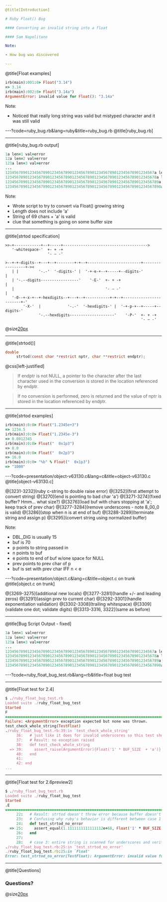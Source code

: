 ```yaml
---
@title[Introduction]

# Ruby Float() Bug

#### Converting an invalid string into a float

#### Sam Napolitano

Note:

- How bug was discovered

---
```

@title[Float examples]

```ruby
irb(main):001:0> Float("3.14")
=> 3.14
irb(main):002:0> Float("3.14a")
ArgumentError: invalid value for Float(): "3.14a"
```

Note:

- Noticed that really long string was valid but mistyped character and it was still valid

---?code=ruby_bug.rb&lang=ruby&title=ruby_bug.rb
@title[ruby_bug.rb]

---
@title[ruby_bug.rb output]

```ruby
1a len=1 val=error
12a len=2 val=error
123a len=3 val=error
...
1234567890123456789012345678901234567890123456789012345678901234567a len=67 val=error
12345678901234567890123456789012345678901234567890123456789012345678a len=68 val=error
123456789012345678901234567890123456789012345678901234567890123456789a len=69 val=1.234567890123457e+68
1234567890123456789012345678901234567890123456789012345678901234567890a len=70 val=1.234567890123457e+68
```

Note:

- Wrote script to try to convert via Float() growing string
- Length does not include 'a'
- String of 69 chars + 'a' is valid
- clue that something is going on some buffer size

---
@title[strtod specification]

```
>>-+------------+--+-----+-------------------------------------->
   '-whitespace-'  +- + -+   
                   '- – -'   

>--+-+-digits--+---+--+--------+-+--+------------------------+-----------------+-><
   | |         '-.-'  '-digits-' |  '-+-e-+--+-----+--digits-'                 |   
   | '-.--digits-----------------'    '-E-'  +- + -+                           |   
   |                                         '- – -'                           |   
   '-0--+-x-+--+-hexdigits--+---+--+-----------+-+--+------------------------+-'   
        '-X-'  |            '-.-'  '-hexdigits-' |  '-+-p-+--+-----+--digits-'     
               '-.--hexdigits--------------------'    '-P-'  +- + -+               
                                                             '- – -'               
```
@size[20px](https://www.ibm.com/support/knowledgecenter/en/ssw_ibm_i_72/rtref/strtod.htm)

---
@title[strtod()]

```C
double
     strtod(const char *restrict nptr, char **restrict endptr);
```

@css[left-justified]

>If endptr is not NULL, a pointer to the character after the last character used in the conversion is stored in the location referenced by endptr.

>If no conversion is performed, zero is returned and the value of nptr is stored in the location referenced by endptr.

---
@title[strtod examples]

```ruby
irb(main):0:0> Float("1.2345e+3")
=> 1234.5
irb(main):0:0> Float("1.2345e-3")
=> 0.0012345
irb(main):0:0> Float("  0x1p3")
=> 8.0
irb(main):0:0> Float("  0x2p3")
=> 16.0
irb(main):0:0> "%b" % Float("  0x1p3")
=> "1000"
```

---?code=presentation/object-v63130.c&lang=c&title=object-v63130.c
@title[object-v63130.c]

@[3231-3232](ruby c-string to double raise error)
@[3252](first attempt to convert string)
@[3270](end is pointing to bad char 'a')
@[3271-3274](fixed buffer? Hmm... what size?)
@[3276](load buf with chars stopping at 'a'; keep track of prev char)
@[3277-3284](remove underscores - note 8_00_0 is valid)
@[3286](stop when n is at end of buf)
@[3288-3289](terminate string and assign p)
@[3295](convert string using normalized buffer)

Note:

- DBL_DIG is usually 15
- buf is 70
- p points to string passed in
- n points to buf
- e points to end of buf w/one space for NULL
- prev points to prev char of p
- buf is set with prev char IFF n < e

---?code=presentation/object.c&lang=c&title=object.c on trunk
@title[object.c on trunk]

@[3269-3275](additional new locals)
@[3277-3281](handle +/- and leading zeros)
@[3291](assign prev to current char)
@[3292-3301](handle exponentiation validation)
@[3302-3308](trailing whitespace)
@[3309](validate one dot; validate digits)
@[3313-3316, 3322](same as before)

---
@title[Bug Script Output - fixed]

```ruby
1a len=1 val=error
12a len=2 val=error
123a len=3 val=error
...
1234567890123456789012345678901234567890123456789012345678901234567a len=67 val=error
12345678901234567890123456789012345678901234567890123456789012345678a len=68 val=error
123456789012345678901234567890123456789012345678901234567890123456789a len=69 val=error
1234567890123456789012345678901234567890123456789012345678901234567890a len=70 val=error

```

---?code=ruby_float_bug_test.rb&lang=rb&title=float bug test

---
@title[Float test for 2.4]

```ruby
$ ./ruby_float_bug_test.rb
Loaded suite ./ruby_float_bug_test
Started
F
=======================================================================================================================================================================
Failure: <ArgumentError> exception expected but none was thrown.
test_check_whole_string(TestFloat)
./ruby_float_bug_test.rb:39:in `test_check_whole_string'
     36:   # just like it does for invalid underscores so this test should pass.
     37:   # Result: no exception raised
     38:   def test_check_whole_string
  => 39:     assert_raise(ArgumentError){Float('1' * BUF_SIZE  + 'a')}
     40:   end
     41:
     42: end
...
```

---
@title[Float test for 2.6preview2]

```ruby
$ ./ruby_float_bug_test.rb
Loaded suite ./ruby_float_bug_test
Started
.E
=======================================================================================================================================================================
     22:   # Result: strtod doesn't throw error because buffer doesn't contain invalid char.
     23:   # Confusing why ruby's behavior is different between case 1 and 2 until you look at C code.
     24:   def test_strtod_no_error
  => 25:     assert_equal(1.1111111111111112e+68, Float('1' * BUF_SIZE + 'a is ignored'))
     26:   end
     27:
     28:   # case 3: entire string is scanned for underscores and verified prev char ISDIGIT.
./ruby_float_bug_test.rb:25:in `test_strtod_no_error'
./ruby_float_bug_test.rb:25:in `Float'
Error: test_strtod_no_error(TestFloat): ArgumentError: invalid value for Float(): "111111111111111111111111111111111111111111111111111111111111111111111a is ignored"
```

---
@title[Questions]

### Questions?

@size[20px](https://github.com/samiam/ruby_bug_14729)
